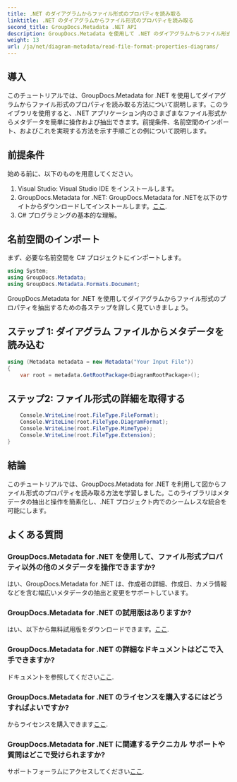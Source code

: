 ```yaml
---
title: .NET のダイアグラムからファイル形式のプロパティを読み取る
linktitle: .NET のダイアグラムからファイル形式のプロパティを読み取る
second_title: GroupDocs.Metadata .NET API
description: GroupDocs.Metadata を使用して .NET のダイアグラムからファイル形式のプロパティを読み取る方法を学習します。詳細なメタデータを簡単に抽出します。
weight: 13
url: /ja/net/diagram-metadata/read-file-format-properties-diagrams/
---
```

## 導入
このチュートリアルでは、GroupDocs.Metadata for .NET を使用してダイアグラムからファイル形式のプロパティを読み取る方法について説明します。このライブラリを使用すると、.NET アプリケーション内のさまざまなファイル形式からメタデータを簡単に操作および抽出できます。前提条件、名前空間のインポート、およびこれを実現する方法を示す手順ごとの例について説明します。

## 前提条件
始める前に、以下のものを用意してください。
1. Visual Studio: Visual Studio IDE をインストールします。
2.  GroupDocs.Metadata for .NET: GroupDocs.Metadata for .NETを以下のサイトからダウンロードしてインストールします。[ここ](https://releases.groupdocs.com/metadata/net/).
3. C# プログラミングの基本的な理解。

## 名前空間のインポート
まず、必要な名前空間を C# プロジェクトにインポートします。
```csharp
using System;
using GroupDocs.Metadata;
using GroupDocs.Metadata.Formats.Document;
```

GroupDocs.Metadata for .NET を使用してダイアグラムからファイル形式のプロパティを抽出するための各ステップを詳しく見ていきましょう。
## ステップ 1: ダイアグラム ファイルからメタデータを読み込む
```csharp
using (Metadata metadata = new Metadata("Your Input File"))
{
    var root = metadata.GetRootPackage<DiagramRootPackage>();
```
## ステップ2: ファイル形式の詳細を取得する
```csharp
    Console.WriteLine(root.FileType.FileFormat);
    Console.WriteLine(root.FileType.DiagramFormat);
    Console.WriteLine(root.FileType.MimeType);
    Console.WriteLine(root.FileType.Extension);
}
```

## 結論
このチュートリアルでは、GroupDocs.Metadata for .NET を利用して図からファイル形式のプロパティを読み取る方法を学習しました。このライブラリはメタデータの抽出と操作を簡素化し、.NET プロジェクト内でのシームレスな統合を可能にします。

## よくある質問
### GroupDocs.Metadata for .NET を使用して、ファイル形式プロパティ以外の他のメタデータを操作できますか?
はい、GroupDocs.Metadata for .NET は、作成者の詳細、作成日、カメラ情報などを含む幅広いメタデータの抽出と変更をサポートしています。
### GroupDocs.Metadata for .NET の試用版はありますか?
はい、以下から無料試用版をダウンロードできます。[ここ](https://releases.groupdocs.com/).
### GroupDocs.Metadata for .NET の詳細なドキュメントはどこで入手できますか?
ドキュメントを参照してください[ここ](https://tutorials.groupdocs.com/metadata/net/).
### GroupDocs.Metadata for .NET のライセンスを購入するにはどうすればよいですか?
からライセンスを購入できます[ここ](https://purchase.groupdocs.com/buy).
### GroupDocs.Metadata for .NET に関連するテクニカル サポートや質問はどこで受けられますか?
サポートフォーラムにアクセスしてください[ここ](https://forum.groupdocs.com/c/metadata/14).